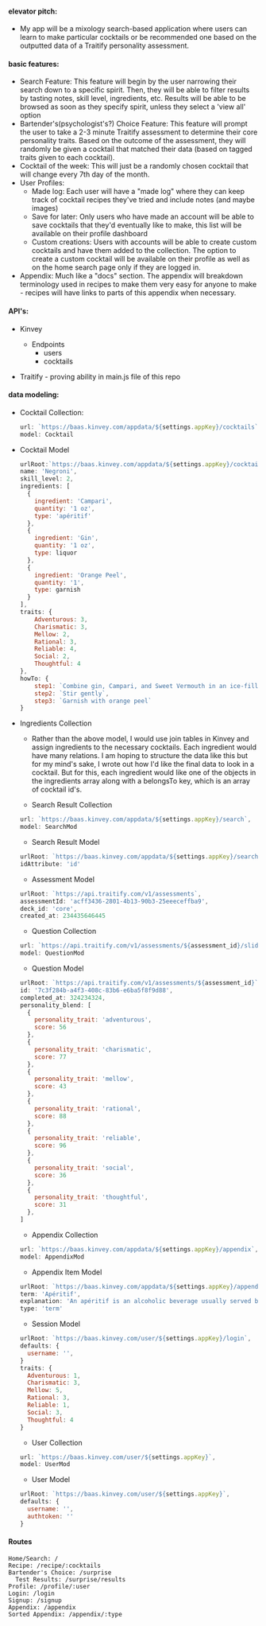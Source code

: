 #### elevator pitch:
  - My app will be a mixology search-based application where users can learn to make particular cocktails or be recommended one based on the outputted data of a Traitify personality assessment.


#### basic features:
  - Search Feature: This feature will begin by the user narrowing their search down to a specific spirit. Then, they will be able to filter results by tasting notes, skill level, ingredients, etc. Results will be able to be browsed as soon as they specify spirit, unless they select a 'view all' option
  - Bartender's(psychologist's?) Choice Feature: This feature will prompt the user to take a 2-3 minute Traitify assessment to determine their core personality traits. Based on the outcome of the assessment, they will randomly be given a cocktail that matched their data (based on tagged traits given to each cocktail).
  - Cocktail of the week: This will just be a randomly chosen cocktail that will change every 7th day of the month.
  - User Profiles:
    - Made log: Each user will have a "made log" where they can keep track of cocktail recipes they've tried and include notes (and maybe images)
    - Save for later: Only users who have made an account will be able to save cocktails that they'd eventually like to make, this list will be available on their profile dashboard
    - Custom creations: Users with accounts will be able to create custom cocktails and have them added to the collection. The option to create a custom cocktail will be available on their profile as well as on the home search page only if they are logged in.
  - Appendix: Much like a "docs" section. The appendix will breakdown terminology used in recipes to make them very easy for anyone to make - recipes will have links to parts of this appendix when necessary.


#### API's:
  - Kinvey
    - Endpoints
      - users
      - cocktails


  - Traitify - proving ability in main.js file of this repo



#### data modeling:
- Cocktail Collection:
  ```javascript
  url: `https://baas.kinvey.com/appdata/${settings.appKey}/cocktails`,
  model: Cocktail
  ```

- Cocktail Model
  ```javascript
  urlRoot:`https://baas.kinvey.com/appdata/${settings.appKey}/cocktails`,
  name: 'Negroni',
  skill_level: 2,
  ingredients: [
    {
      ingredient: 'Campari',
      quantity: '1 oz',
      type: 'apéritif'
    },
    {
      ingredient: 'Gin',
      quantity: '1 oz',
      type: liquor
    },
    {
      ingredient: 'Orange Peel',
      quantity: '1',
      type: garnish
    }
  ],
  traits: {
      Adventurous: 3,
      Charismatic: 3,
      Mellow: 2,
      Rational: 3,
      Reliable: 4,
      Social: 2,
      Thoughtful: 4
  },
  howTo: {
      step1: `Combine gin, Campari, and Sweet Vermouth in an ice-filled Old Fashioned glass`,
      step2: `Stir gently`,
      step3: `Garnish with orange peel`
  }
  ```

- Ingredients Collection
    - Rather than the above model, I would use join tables in Kinvey and assign ingredients to the necessary cocktails. Each ingredient would have many relations. I am hoping to structure the data like this but for my mind's sake, I wrote out how I'd like the final data to look in a cocktail. But for this, each ingredient would like one of the objects in the ingredients array along with a belongsTo key, which is an array of cocktail id's.


  - Search Result Collection
  ```javascript
  url: `https://baas.kinvey.com/appdata/${settings.appKey}/search`,
  model: SearchMod
  ```

  - Search Result Model
  ```javascript
  urlRoot: `https://baas.kinvey.com/appdata/${settings.appKey}/search`,
  idAttribute: 'id'
  ```

  - Assessment Model
  ```javascript
  urlRoot: `https://api.traitify.com/v1/assessments`,
  assessmentId: 'acff3436-2801-4b13-90b3-25eeeceffba9',
  deck_id: 'core',
  created_at: 234435646445
  ```

  - Question Collection
  ```javascript
  url: `https://api.traitify.com/v1/assessments/${assessment_id}/slides`,
  model: QuestionMod
  ```
  - Question Model
  ```javascript
  urlRoot: `https://api.traitify.com/v1/assessments/${assessment_id}`,
  id: '7c3f284b-a4f3-408c-83b6-e6ba5f8f9d88',
  completed_at: 324234324,
  personality_blend: [
    {
      personality_trait: 'adventurous',
      score: 56
    },
    {
      personality_trait: 'charismatic',
      score: 77
    },
    {
      personality_trait: 'mellow',
      score: 43
    },
    {
      personality_trait: 'rational',
      score: 88
    },
    {
      personality_trait: 'reliable',
      score: 96
    },
    {
      personality_trait: 'social',
      score: 36
    },
    {
      personality_trait: 'thoughtful',
      score: 31
    },
  ]
  ```

  - Appendix Collection
  ```javascript
  url: `https://baas.kinvey.com/appdata/${settings.appKey}/appendix`,
  model: AppendixMod
  ```

  - Appendix Item Model
  ```javascript
  urlRoot: `https://baas.kinvey.com/appdata/${settings.appKey}/appendix`,
  term: 'Apéritif',
  explanation: 'An apéritif is an alcoholic beverage usually served before a meal to stimulate the appetite. It is usually dry rather than sweet.',
  type: 'term'
  ```

  - Session Model
  ```javascript
  urlRoot: `https://baas.kinvey.com/user/${settings.appKey}/login`,
  defaults: {
    username: '',
  }
  traits: {
    Adventurous: 1,
    Charismatic: 3,
    Mellow: 5,
    Rational: 3,
    Reliable: 1,
    Social: 3,
    Thoughtful: 4
  }
  ```

  - User Collection
  ```javascript
  url: `https://baas.kinvey.com/user/${settings.appKey}`,
  model: UserMod
  ```
  - User Model
  ```javascript
  urlRoot: `https://baas.kinvey.com/user/${settings.appKey}`,
  defaults: {
    username: '',
    authtoken: ''
  }
  ```

#### Routes
```
Home/Search: /
Recipe: /recipe/:cocktails
Bartender's Choice: /surprise
  Test Results: /surprise/results
Profile: /profile/:user
Login: /login
Signup: /signup
Appendix: /appendix
Sorted Appendix: /appendix/:type
```
